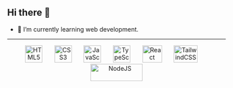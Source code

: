 ## Hi there 👋

- 🌱 I’m currently learning web development.

---

<div align="center">
  <img src="https://upload.wikimedia.org/wikipedia/commons/3/38/HTML5_Badge.svg" alt="HTML5" width="40" height="40"/>
  &nbsp; &nbsp; &nbsp;
  <img src="https://upload.wikimedia.org/wikipedia/commons/6/62/CSS3_logo.svg" alt="CSS3" width="40" height="40"/>
  &nbsp; &nbsp; &nbsp;
  <img src="https://upload.wikimedia.org/wikipedia/commons/9/99/Unofficial_JavaScript_logo_2.svg" alt="JavaScript" width="40" height="40"/>
  &nbsp; &nbsp; &nbsp;
  <img src="https://upload.wikimedia.org/wikipedia/commons/4/4c/Typescript_logo_2020.svg" alt="TypeScript" width="40" height="40"/>
  &nbsp; &nbsp; &nbsp;
  <img src="https://upload.wikimedia.org/wikipedia/commons/a/a7/React-icon.svg" alt="React" width="45" height="40"/>
  &nbsp; &nbsp; &nbsp;
  <img src="https://upload.wikimedia.org/wikipedia/commons/d/d5/Tailwind_CSS_Logo.svg" alt="TailwindCSS" width="55" height="40"/>
  &nbsp; &nbsp; &nbsp;
  <picture>
    <source media="(prefers-color-scheme: light)" srcset="https://nodejs.org/static/logos/nodejsDark.svg">
    <img src="https://nodejs.org/static/logos/nodejsLight.svg" alt="NodeJS" width="120" height="40"/>
  </picture>
</div>

<!-- Projects -->

<!--
**JohnReyDC/JohnReyDC** is a ✨ _special_ ✨ repository because its `README.md` (this file) appears on your GitHub profile.

Here are some ideas to get you started:

- 🔭 I’m currently working on ...
- 🌱 I’m currently learning ...
- 👯 I’m looking to collaborate on ...
- 🤔 I’m looking for help with ...
- 💬 Ask me about ...
- 📫 How to reach me: ...
- 😄 Pronouns: ...
- ⚡ Fun fact: ...
-->

